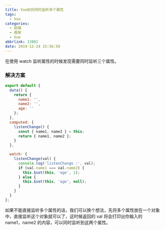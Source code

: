 ```yaml
---
title: Vue如何同时监听多个属性
tags:
  - Vue
categories:
  - 前端
  - 框架
  - Vue
abbrlink: 13802
date: 2019-12-24 15:56:59
---
```


在使用 watch 监听属性的时候发现需要同时监听三个属性。

### 解决方案

```js
export default {
  data() {
    return {
      name1: '',
      name2: '',
      age: ''
    };
  },
  computed: {
    listenChange() {
      const { name1, name2 } = this;
      return { name1, name2 };
    }
  },

  watch: {
    listenChange(val) {
      console.log('listenChange :', val);
      if (val.name1 === val.name2) {
        this.$set(this, 'age', 1);
      } else {
        this.$set(this, 'age', null);
      }
    }
  }
};
```

如果不能直接监听多个属性的话，我们可以换个想法，先将多个属性放在一个对象中，直接监听这个对象就可以了，这时候返回的 val 将会打印出你输入的 name1，name2 的内容，可以同时监听到这两个属性。
